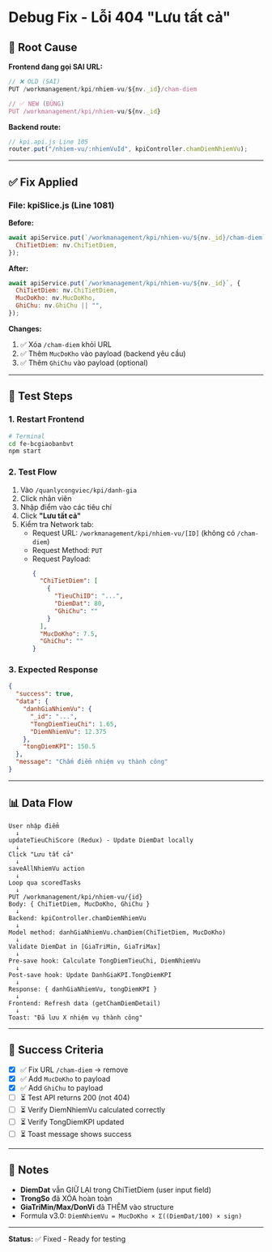 # Debug Fix - Lỗi 404 "Lưu tất cả"

## 🐛 Root Cause

**Frontend đang gọi SAI URL:**

```javascript
// ❌ OLD (SAI)
PUT /workmanagement/kpi/nhiem-vu/${nv._id}/cham-diem

// ✅ NEW (ĐÚNG)
PUT /workmanagement/kpi/nhiem-vu/${nv._id}
```

**Backend route:**
```javascript
// kpi.api.js Line 105
router.put("/nhiem-vu/:nhiemVuId", kpiController.chamDiemNhiemVu);
```

---

## ✅ Fix Applied

### **File: kpiSlice.js (Line 1081)**

**Before:**
```javascript
await apiService.put(`/workmanagement/kpi/nhiem-vu/${nv._id}/cham-diem`, {
  ChiTietDiem: nv.ChiTietDiem,
});
```

**After:**
```javascript
await apiService.put(`/workmanagement/kpi/nhiem-vu/${nv._id}`, {
  ChiTietDiem: nv.ChiTietDiem,
  MucDoKho: nv.MucDoKho,
  GhiChu: nv.GhiChu || "",
});
```

**Changes:**
1. ✅ Xóa `/cham-diem` khỏi URL
2. ✅ Thêm `MucDoKho` vào payload (backend yêu cầu)
3. ✅ Thêm `GhiChu` vào payload (optional)

---

## 🧪 Test Steps

### **1. Restart Frontend**
```bash
# Terminal
cd fe-bcgiaobanbvt
npm start
```

### **2. Test Flow**
1. Vào `/quanlycongviec/kpi/danh-gia`
2. Click nhân viên
3. Nhập điểm vào các tiêu chí
4. Click **"Lưu tất cả"**
5. Kiểm tra Network tab:
   - Request URL: `/workmanagement/kpi/nhiem-vu/[ID]` (không có `/cham-diem`)
   - Request Method: `PUT`
   - Request Payload:
     ```json
     {
       "ChiTietDiem": [
         {
           "TieuChiID": "...",
           "DiemDat": 80,
           "GhiChu": ""
         }
       ],
       "MucDoKho": 7.5,
       "GhiChu": ""
     }
     ```

### **3. Expected Response**
```json
{
  "success": true,
  "data": {
    "danhGiaNhiemVu": {
      "_id": "...",
      "TongDiemTieuChi": 1.65,
      "DiemNhiemVu": 12.375
    },
    "tongDiemKPI": 150.5
  },
  "message": "Chấm điểm nhiệm vụ thành công"
}
```

---

## 📊 Data Flow

```
User nhập điểm
  ↓
updateTieuChiScore (Redux) - Update DiemDat locally
  ↓
Click "Lưu tất cả"
  ↓
saveAllNhiemVu action
  ↓
Loop qua scoredTasks
  ↓
PUT /workmanagement/kpi/nhiem-vu/{id}
Body: { ChiTietDiem, MucDoKho, GhiChu }
  ↓
Backend: kpiController.chamDiemNhiemVu
  ↓
Model method: danhGiaNhiemVu.chamDiem(ChiTietDiem, MucDoKho)
  ↓
Validate DiemDat in [GiaTriMin, GiaTriMax]
  ↓
Pre-save hook: Calculate TongDiemTieuChi, DiemNhiemVu
  ↓
Post-save hook: Update DanhGiaKPI.TongDiemKPI
  ↓
Response: { danhGiaNhiemVu, tongDiemKPI }
  ↓
Frontend: Refresh data (getChamDiemDetail)
  ↓
Toast: "Đã lưu X nhiệm vụ thành công"
```

---

## 🎯 Success Criteria

- [x] ✅ Fix URL `/cham-diem` → remove
- [x] ✅ Add `MucDoKho` to payload
- [x] ✅ Add `GhiChu` to payload
- [ ] ⏳ Test API returns 200 (not 404)
- [ ] ⏳ Verify DiemNhiemVu calculated correctly
- [ ] ⏳ Verify TongDiemKPI updated
- [ ] ⏳ Toast message shows success

---

## 📝 Notes

- **DiemDat** vẫn GIỮ LẠI trong ChiTietDiem (user input field)
- **TrongSo** đã XÓA hoàn toàn
- **GiaTriMin/Max/DonVi** đã THÊM vào structure
- Formula v3.0: `DiemNhiemVu = MucDoKho × Σ((DiemDat/100) × sign)`

---

**Status:** ✅ Fixed - Ready for testing
